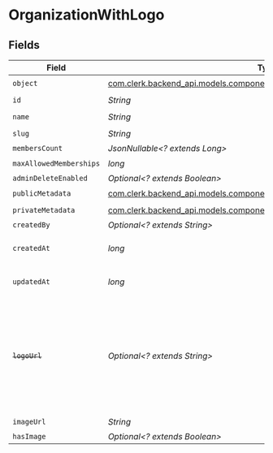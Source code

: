 # OrganizationWithLogo


## Fields

| Field                                                                                                                                         | Type                                                                                                                                          | Required                                                                                                                                      | Description                                                                                                                                   |
| --------------------------------------------------------------------------------------------------------------------------------------------- | --------------------------------------------------------------------------------------------------------------------------------------------- | --------------------------------------------------------------------------------------------------------------------------------------------- | --------------------------------------------------------------------------------------------------------------------------------------------- |
| `object`                                                                                                                                      | [com.clerk.backend_api.models.components.OrganizationWithLogoObject](../../models/components/OrganizationWithLogoObject.md)                   | :heavy_check_mark:                                                                                                                            | N/A                                                                                                                                           |
| `id`                                                                                                                                          | *String*                                                                                                                                      | :heavy_check_mark:                                                                                                                            | N/A                                                                                                                                           |
| `name`                                                                                                                                        | *String*                                                                                                                                      | :heavy_check_mark:                                                                                                                            | N/A                                                                                                                                           |
| `slug`                                                                                                                                        | *String*                                                                                                                                      | :heavy_check_mark:                                                                                                                            | N/A                                                                                                                                           |
| `membersCount`                                                                                                                                | *JsonNullable<? extends Long>*                                                                                                                | :heavy_minus_sign:                                                                                                                            | N/A                                                                                                                                           |
| `maxAllowedMemberships`                                                                                                                       | *long*                                                                                                                                        | :heavy_check_mark:                                                                                                                            | N/A                                                                                                                                           |
| `adminDeleteEnabled`                                                                                                                          | *Optional<? extends Boolean>*                                                                                                                 | :heavy_minus_sign:                                                                                                                            | N/A                                                                                                                                           |
| `publicMetadata`                                                                                                                              | [com.clerk.backend_api.models.components.OrganizationWithLogoPublicMetadata](../../models/components/OrganizationWithLogoPublicMetadata.md)   | :heavy_check_mark:                                                                                                                            | N/A                                                                                                                                           |
| `privateMetadata`                                                                                                                             | [com.clerk.backend_api.models.components.OrganizationWithLogoPrivateMetadata](../../models/components/OrganizationWithLogoPrivateMetadata.md) | :heavy_check_mark:                                                                                                                            | N/A                                                                                                                                           |
| `createdBy`                                                                                                                                   | *Optional<? extends String>*                                                                                                                  | :heavy_minus_sign:                                                                                                                            | N/A                                                                                                                                           |
| `createdAt`                                                                                                                                   | *long*                                                                                                                                        | :heavy_check_mark:                                                                                                                            | Unix timestamp of creation.<br/>                                                                                                              |
| `updatedAt`                                                                                                                                   | *long*                                                                                                                                        | :heavy_check_mark:                                                                                                                            | Unix timestamp of last update.<br/>                                                                                                           |
| ~~`logoUrl`~~                                                                                                                                 | *Optional<? extends String>*                                                                                                                  | :heavy_minus_sign:                                                                                                                            | : warning: ** DEPRECATED **: This will be removed in a future release, please migrate away from it as soon as possible.                       |
| `imageUrl`                                                                                                                                    | *String*                                                                                                                                      | :heavy_check_mark:                                                                                                                            | N/A                                                                                                                                           |
| `hasImage`                                                                                                                                    | *Optional<? extends Boolean>*                                                                                                                 | :heavy_minus_sign:                                                                                                                            | N/A                                                                                                                                           |